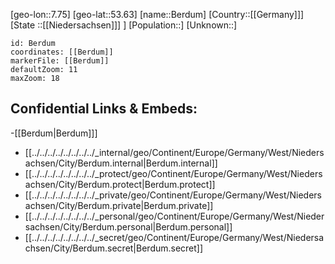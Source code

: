 ﻿---
location: [53.63,7.75]
mapzoom: [7,12] 
mapmarker: city 
type: City
tags:
- geo/City


SpocWebEntityId: 29109
isDeleted: false
confidential: public

---
[geo-lon::7.75]
[geo-lat::53.63]
[name::Berdum]
[Country::[[Germany]]]
[State ::[[Niedersachsen]]] ]
[Population::]
[Unknown::]


```leaflet
id: Berdum
coordinates: [[Berdum]]
markerFile: [[Berdum]]
defaultZoom: 11 
maxZoom: 18
```


## Confidential Links & Embeds: 
-[[Berdum|Berdum]]] 
- [[../../../../../../../../_internal/geo/Continent/Europe/Germany/West/Niedersachsen/City/Berdum.internal|Berdum.internal]] 
- [[../../../../../../../../_protect/geo/Continent/Europe/Germany/West/Niedersachsen/City/Berdum.protect|Berdum.protect]] 
- [[../../../../../../../../_private/geo/Continent/Europe/Germany/West/Niedersachsen/City/Berdum.private|Berdum.private]] 
- [[../../../../../../../../_personal/geo/Continent/Europe/Germany/West/Niedersachsen/City/Berdum.personal|Berdum.personal]] 
- [[../../../../../../../../_secret/geo/Continent/Europe/Germany/West/Niedersachsen/City/Berdum.secret|Berdum.secret]] 
